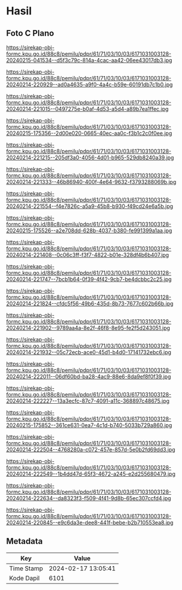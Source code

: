 # Hasil

## Foto C Plano

https://sirekap-obj-formc.kpu.go.id/88c8/pemilu/pdpr/61/71/03/10/03/6171031003128-20240215-041534--d5f3c79c-814a-4cac-aa42-06ee43017db3.jpg

https://sirekap-obj-formc.kpu.go.id/88c8/pemilu/pdpr/61/71/03/10/03/6171031003128-20240214-220929--ad0a4635-a9f0-4a4c-b59e-60191db7c1b0.jpg

https://sirekap-obj-formc.kpu.go.id/88c8/pemilu/pdpr/61/71/03/10/03/6171031003128-20240214-221015--0497275e-b0af-4d53-a5d4-a89b7ea1ffec.jpg

https://sirekap-obj-formc.kpu.go.id/88c8/pemilu/pdpr/61/71/03/10/03/6171031003128-20240215-175356--2d00e020-0665-40ec-aa0c-f3b1c2c0f0ee.jpg

https://sirekap-obj-formc.kpu.go.id/88c8/pemilu/pdpr/61/71/03/10/03/6171031003128-20240214-221215--205df3a0-4056-4d01-b965-529db8240a39.jpg

https://sirekap-obj-formc.kpu.go.id/88c8/pemilu/pdpr/61/71/03/10/03/6171031003128-20240214-221333--46b86940-400f-4e64-9632-f3793288069b.jpg

https://sirekap-obj-formc.kpu.go.id/88c8/pemilu/pdpr/61/71/03/10/03/6171031003128-20240214-221554--f4e7826c-a5a9-45b8-b930-f49cd24e6a5b.jpg

https://sirekap-obj-formc.kpu.go.id/88c8/pemilu/pdpr/61/71/03/10/03/6171031003128-20240215-175526--a2e708dd-628b-4037-b380-fe991399a1aa.jpg

https://sirekap-obj-formc.kpu.go.id/88c8/pemilu/pdpr/61/71/03/10/03/6171031003128-20240214-221408--0c06c3ff-f3f7-4822-b01e-328df4b6b407.jpg

https://sirekap-obj-formc.kpu.go.id/88c8/pemilu/pdpr/61/71/03/10/03/6171031003128-20240214-221747--7bcb1b64-0f39-4f42-9cb7-be4dcbbc2c25.jpg

https://sirekap-obj-formc.kpu.go.id/88c8/pemilu/pdpr/61/71/03/10/03/6171031003128-20240214-221824--cfdc5f56-49b6-435d-8b73-7677c602b66b.jpg

https://sirekap-obj-formc.kpu.go.id/88c8/pemilu/pdpr/61/71/03/10/03/6171031003128-20240214-221902--9789aa4a-8e2f-46f8-8e95-fe2f5d243051.jpg

https://sirekap-obj-formc.kpu.go.id/88c8/pemilu/pdpr/61/71/03/10/03/6171031003128-20240214-221932--05c72ecb-ace0-45d1-b4d0-17141732ebc6.jpg

https://sirekap-obj-formc.kpu.go.id/88c8/pemilu/pdpr/61/71/03/10/03/6171031003128-20240214-222011--06df60bd-ba28-4ac9-88e6-8da9ef8f0f39.jpg

https://sirekap-obj-formc.kpu.go.id/88c8/pemilu/pdpr/61/71/03/10/03/6171031003128-20240214-222227--13a3ecfc-87c7-4091-a11c-368897c48675.jpg

https://sirekap-obj-formc.kpu.go.id/88c8/pemilu/pdpr/61/71/03/10/03/6171031003128-20240215-175852--361ce631-0ea7-4c1d-b740-5033b729a860.jpg

https://sirekap-obj-formc.kpu.go.id/88c8/pemilu/pdpr/61/71/03/10/03/6171031003128-20240214-222504--4768280a-c072-457e-857d-5e0b2fd69dd3.jpg

https://sirekap-obj-formc.kpu.go.id/88c8/pemilu/pdpr/61/71/03/10/03/6171031003128-20240214-222549--1b4dd47d-65f3-4672-a245-e2d255680479.jpg

https://sirekap-obj-formc.kpu.go.id/88c8/pemilu/pdpr/61/71/03/10/03/6171031003128-20240214-222634--da8323f3-f509-4f41-9d8b-65ec307ccfd4.jpg

https://sirekap-obj-formc.kpu.go.id/88c8/pemilu/pdpr/61/71/03/10/03/6171031003128-20240214-220845--e9c6da3e-dee8-441f-bebe-b2b710553ea8.jpg


## Metadata

| Key        | Value               |
| ---------- | ------------------- |
| Time Stamp | 2024-02-17 13:05:41 |
| Kode Dapil | 6101                |



